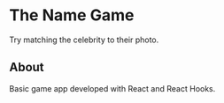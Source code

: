 # The Name Game

Try matching the celebrity to their photo.

## About

Basic game app developed with React and React Hooks.
